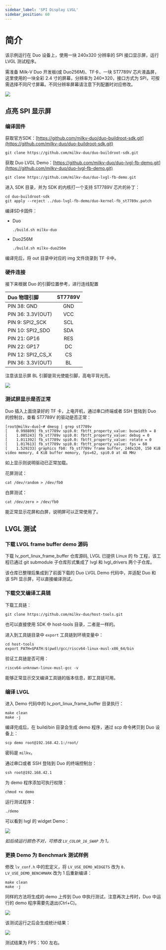 ```yaml
---
sidebar_label: 'SPI Display LVGL'
sidebar_position: 60
---
```


# 简介

该示例运行在 Duo 设备上，使用一块 240x320 分辨率的 SPI 接口显示屏，运行 LVGL 测试程序。

需准备 Milk-V Duo 开发板(或 Duo256M)、TF卡、一块 ST7789V 芯片液晶屏，这里使用的一块全彩 2.4 寸的屏幕，分辨率为 240*320，接口方式为 SPI，可按需选择不同尺寸屏幕。不同分辨率屏幕请注意下列配置时对应修改。

<Image src='/docs/duo/lvgl/duo-spi-display-gmt024-08.webp' maxWidth='90%' align='center' />

## 点亮 SPI 显示屏

### 编译固件

获取官方SDK：[https://github.com/milkv-duo/duo-buildroot-sdk.git](https://github.com/milkv-duo/duo-buildroot-sdk.git)
```
git clone https://github.com/milkv-duo/duo-buildroot-sdk.git
```

获取 Duo LVGL Demo：[https://github.com/milkv-duo/duo-lvgl-fb-demo.git](https://github.com/milkv-duo/duo-lvgl-fb-demo.git)
```
git clone https://github.com/milkv-duo/duo-lvgl-fb-demo.git
```

进入 SDK 目录，并为 SDK 的内核打一个支持 ST7789V 芯片的补丁：
```
cd duo-buildroot-sdk
git apply --reject ../duo-lvgl-fb-demo/duo-kernel-fb_st7789v.patch
```

编译SD卡固件：

- Duo
  ```
  ./build.sh milkv-duo
  ```
- Duo256M
  ```
  ./build.sh milkv-duo256m
  ```

编译完后，将 out 目录中对应的 img 文件烧录到 TF 卡中。

### 硬件连接

接下来根据 Duo 的引脚位置参考，进行连线配置

| Duo 物理引脚       | ST7789V  | 
|:------------------|:--------:|
| PIN 38: GND       | GND      | 
| PIN 36: 3.3V(OUT) | VCC      | 
| PIN 9:  SPI2_SCK  | SCL      | 
| PIN 10: SPI2_SDO  | SDA      | 
| PIN 21: GP16      | RES      | 
| PIN 22: GP17      | DC       | 
| PIN 12: SPI2_CS_X | CS       | 
| PIN 36: 3.3V(OUT) | BL       | 

注意该显示屏 BL 引脚是背光使能引脚，高电平背光亮。

<Image src='/docs/duo/lvgl/duo-lvgl-fb-240x320.webp' maxWidth='90%' align='center' />

### 测试屏显示是否正常

Duo 插入上面烧录好的 TF 卡，上电开机，通过串口终端或者 SSH 登陆到 Duo 的控制台，查看 ST7789V 的驱动是否正常：

```
[root@milkv-duo]~# dmesg | grep st7789v
[    0.998809] fb_st7789v spi0.0: fbtft_property_value: buswidth = 8
[    1.005243] fb_st7789v spi0.0: fbtft_property_value: debug = 0
[    1.011392] fb_st7789v spi0.0: fbtft_property_value: rotate = 0
[    1.017613] fb_st7789v spi0.0: fbtft_property_value: fps = 60
[    1.529233] graphics fb0: fb_st7789v frame buffer, 240x320, 150 KiB video memory, 4 KiB buffer memory, fps=62, spi0.0 at 48 MHz
```
如上显示则说明驱动已正常加载。

花屏测试：
```
cat /dev/random > /dev/fb0
```

白屏测试：
```
cat /dev/zero > /dev/fb0
```

能正常显示花屏和白屏，说明屏可以正常使用了。

## LVGL 测试

### 下载 LVGL frame buffer demo 源码

下载 lv_port_linux_frame_buffer 仓库源码, LVGL 已提供 Linux 的 fb 工程，该工程已通过 git submodule 子仓库形式集成了 lvgl 和 lvgl_drivers 两个子仓库。

该仓库已整理后集成到了前面下载的 Duo LVGL Demo 代码中，并适配 Duo 和 该 SPI 显示屏，可以直接编译测试。

### 下载交叉编译工具链

下载工具链：
```
git clone https://github.com/milkv-duo/host-tools.git
```
也可以直接使用 SDK 中 host-tools 目录，二者是一样的。

进入到工具链目录中 `export` 工具链到环境变量中：
```
cd host-tools
export PATH=$PATH:$(pwd)/gcc/riscv64-linux-musl-x86_64/bin
```
验证工具链是否可用：
```
riscv64-unknown-linux-musl-gcc -v
```
能够正常显示交叉编译工具链的版本信息，即工具链可用。

### 编译 LVGL

进入 Demo 代码中的 lv_port_linux_frame_buffer 目录执行：
```
make clean
make -j
```

编译完成后，在 build/bin 目录会生成 demo 程序，通过 scp 命令拷贝到 Duo 设备上：
```
scp demo root@192.168.42.1:/root/
```
密码是 `milkv`。

通过串口或者 SSH 登陆到 Duo 的终端控制台：
```
ssh root@192.168.42.1
```
为 demo 程序添加可执行权限：
```
chmod +x demo
```

运行测试程序：
```
./demo
```

可以看到 lvgl 的 widget Demo：

<Image src='/docs/duo/lvgl/duo-lvgl-fb-01.webp' maxWidth='100%' align='center' />

*如后续运行颜色不对，可修改 `LV_COLOR_16_SWAP` 为 1。*

### 更换 Demo 为 Benchmark 测试样例

修改 `lv_conf.h` 中的宏定义，将 `LV_USE_DEMO_WIDGETS` 改为 `0，LV_USE_DEMO_BENCHMARK` 改为 1 后重新编译：

```
make clean
make -j
```

同样的方法将生成的 demo 上传到 Duo 中执行测试，注意再次上传时，Duo 中运行的 demo 程序需要先退出(Ctrl+C)。

<Image src='/docs/duo/lvgl/duo-lvgl-fb-02.webp' maxWidth='100%' align='center' />

该测试运行之后会生成统计结果：

<Image src='/docs/duo/lvgl/duo-lvgl-fb-03.webp' maxWidth='100%' align='center' />

测试结果为 FPS：100 左右。

